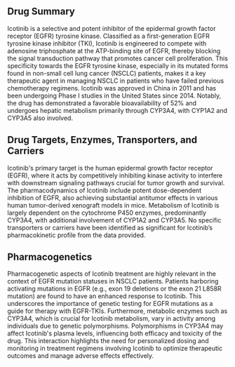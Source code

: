 ## Drug Summary
Icotinib is a selective and potent inhibitor of the epidermal growth factor receptor (EGFR) tyrosine kinase. Classified as a first-generation EGFR tyrosine kinase inhibitor (TKI), Icotinib is engineered to compete with adenosine triphosphate at the ATP-binding site of EGFR, thereby blocking the signal transduction pathway that promotes cancer cell proliferation. This specificity towards the EGFR tyrosine kinase, especially in its mutated forms found in non-small cell lung cancer (NSCLC) patients, makes it a key therapeutic agent in managing NSCLC in patients who have failed previous chemotherapy regimens. Icotinib was approved in China in 2011 and has been undergoing Phase I studies in the United States since 2014. Notably, the drug has demonstrated a favorable bioavailability of 52% and undergoes hepatic metabolism primarily through CYP3A4, with CYP1A2 and CYP3A5 also involved.

## Drug Targets, Enzymes, Transporters, and Carriers
Icotinib's primary target is the human epidermal growth factor receptor (EGFR), where it acts by competitively inhibiting kinase activity to interfere with downstream signaling pathways crucial for tumor growth and survival. The pharmacodynamics of Icotinib include potent dose-dependent inhibition of EGFR, also achieving substantial antitumor effects in various human tumor-derived xenograft models in mice. Metabolism of Icotinib is largely dependent on the cytochrome P450 enzymes, predominantly CYP3A4, with additional involvement of CYP1A2 and CYP3A5. No specific transporters or carriers have been identified as significant for Icotinib’s pharmacokinetic profile from the data provided.

## Pharmacogenetics
Pharmacogenetic aspects of Icotinib treatment are highly relevant in the context of EGFR mutation statuses in NSCLC patients. Patients harboring activating mutations in EGFR (e.g., exon 19 deletions or the exon 21 L858R mutation) are found to have an enhanced response to Icotinib. This underscores the importance of genetic testing for EGFR mutations as a guide for therapy with EGFR-TKIs. Furthermore, metabolic enzymes such as CYP3A4, which is crucial for Icotinib metabolism, vary in activity among individuals due to genetic polymorphisms. Polymorphisms in CYP3A4 may affect Icotinib's plasma levels, influencing both efficacy and toxicity of the drug. This interaction highlights the need for personalized dosing and monitoring in treatment regimens involving Icotinib to optimize therapeutic outcomes and manage adverse effects effectively.
